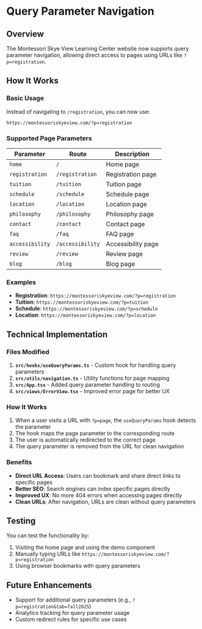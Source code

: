 # Query Parameter Navigation

## Overview

The Montessori Skye View Learning Center website now supports query parameter navigation, allowing direct access to pages using URLs like `?p=registration`.

## How It Works

### Basic Usage

Instead of navigating to `/registration`, you can now use:
```
https://montessoriskyeview.com/?p=registration
```

### Supported Page Parameters

| Parameter | Route | Description |
|-----------|-------|-------------|
| `home` | `/` | Home page |
| `registration` | `/registration` | Registration page |
| `tuition` | `/tuition` | Tuition page |
| `schedule` | `/schedule` | Schedule page |
| `location` | `/location` | Location page |
| `philosophy` | `/philosophy` | Philosophy page |
| `contact` | `/contact` | Contact page |
| `faq` | `/faq` | FAQ page |
| `accessibility` | `/accessibility` | Accessibility page |
| `review` | `/review` | Review page |
| `blog` | `/blog` | Blog page |

### Examples

- **Registration**: `https://montessoriskyeview.com/?p=registration`
- **Tuition**: `https://montessoriskyeview.com/?p=tuition`
- **Schedule**: `https://montessoriskyeview.com/?p=schedule`
- **Location**: `https://montessoriskyeview.com/?p=location`

## Technical Implementation

### Files Modified

1. **`src/hooks/useQueryParams.ts`** - Custom hook for handling query parameters
2. **`src/utils/navigation.ts`** - Utility functions for page mapping
3. **`src/App.tsx`** - Added query parameter handling to routing
4. **`src/views/ErrorView.tsx`** - Improved error page for better UX

### How It Works

1. When a user visits a URL with `?p=page`, the `useQueryParams` hook detects the parameter
2. The hook maps the page parameter to the corresponding route
3. The user is automatically redirected to the correct page
4. The query parameter is removed from the URL for clean navigation

### Benefits

- **Direct URL Access**: Users can bookmark and share direct links to specific pages
- **Better SEO**: Search engines can index specific pages directly
- **Improved UX**: No more 404 errors when accessing pages directly
- **Clean URLs**: After navigation, URLs are clean without query parameters

## Testing

You can test the functionality by:

1. Visiting the home page and using the demo component
2. Manually typing URLs like `https://montessoriskyeview.com/?p=registration`
3. Using browser bookmarks with query parameters

## Future Enhancements

- Support for additional query parameters (e.g., `?p=registration&tab=fall2025`)
- Analytics tracking for query parameter usage
- Custom redirect rules for specific use cases 